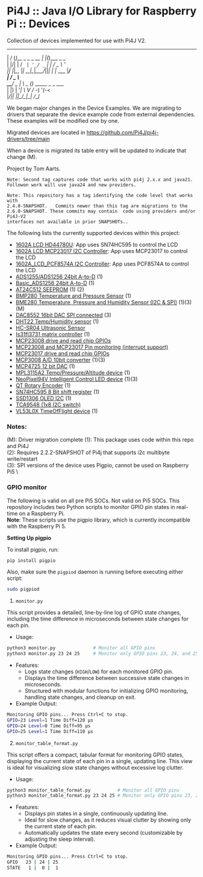 Pi4J :: Java I/O Library for Raspberry Pi :: Devices
====================================================

Collection of devices implemented for use with Pi4J V2.


  __  __ _               _   _          
|  \/  (_)__ _ _ _ __ _| |_(_)___ _ _  
| |\/| | / _` | '_/ _` |  _| / _ \ ' \
|_|  |_|_\__, |_| \__,_|\__|_\___/_||_|
| |_ ___ |___/                         
|  _/ _ \                              
\__\___/ _
|   \ _ _(_)_ _____ _ _ ___            
| |) | '_| \ V / -_) '_(_-<            
|___/|_| |_|\_/\___|_| /__/

We began major changes in the Device Examples.  We are migrating to drivers
that separate the device example code from external dependencies. These examples will
be modified one by one. 

Migrated devices are located in https://github.com/Pi4J/pi4j-drivers/tree/main

When a device is migrated its table entry will be updated to indicate that change (M).



Project by Tom Aarts.
```text
Note: Second tag captures code that works with pi4j 2.x.x and java21.
Followon work will use java24 and new providers.
```


```text
Note: This repository has a tag identifying the code level that works with
2.4.0-SNAPSHOT.   Commits newer than this tag are migrations to the 
2.6.0-SNAPSHOT. These commits may contain  code using providers and/or Pi4J-V2
interfaces not available in prior SNAPSHOTs.. 
```
The following lists the currently supported devices within this project:

* [1602A LCD  HD44780U](src/main/java/com/pi4j/devices/hd44780u_lcd1602a/README.md): App uses SN74HC595 to control the LCD
* [1602A LCD MCP23017 I2C  Controller](src/main/java/com/pi4j/devices/mcp23017_lcd1602a/README.md): App uses MCP23017 to control the LCD
* [1602A_LCD_PCF8574A I2C  Controller](src/main/java/com/pi4j/devices/pcf8574a_lcd1602a/README.md): App uses PCF8574A to control the LCD
* [ADS1255/ADS1256 24bit A-to-D](src/main/java/com/pi4j/devices/ads1256/README.md) (1)
* [Basic_ADS1256 24bit A-to-D](src/main/java/com/pi4j/devices/basic_ads1256/README.md) (1)
* [AT24C512 SEEPROM](src/main/java/com/pi4j/devices/at24c512/README.md) (1) (2)
* [BMP280  Temperature and Pressure Sensor](src/main/java/com/pi4j/devices/bmp280/README.md) (1)
* [BME280  Temperature, Pressure and Humidity Sensor (I2C & SPI)](src/main/java/com/pi4j/devices/bme280/README.md) (1)(3)(M)
* [DAC8552  16bit DAC  SPI connected](src/main/java/com/pi4j/devices/dac8552/README.md) (3)
* [DHT22 Temp/Humidity sensor](src/main/java/com/pi4j/devices/dht22/README.md) (1)
* [HC-SR04 Ultrasonic Sensor](src/main/java/com/pi4j/devices/hcsr04/README.md)
* [Is31fl3731 matrix controller](src/main/java/com/pi4j/devices/is31Fl37Matrix/README.md) (1)
* [MCP23008 drive and read chip GPIOs](src/main/java/com/pi4j/devices/mcp23008/README.md)
* [MCP23008 and MCP23017 Pin monitoring (interrupt support)](src/main/java/com/pi4j/devices/mcp23xxxApplication/README.md)
* [MCP23017 drive and read chip GPIOs](src/main/java/com/pi4j/devices/mcp23017/README.md)
* [MCP3008 A/D 10bit converter](src/main/java/com/pi4j/devices/mcp3008/README.md) (1)(3)
* [MCP4725  12 bit DAC](src/main/java/com/pi4j/devices/mcp4725/README.md) (1)
* [MPL3115A2 Temp/Pressure/Altitude device](src/main/java/com/pi4j/devices/mpl3115a2/README.md) (1)
* [NeoPixel94V  Intelligent Control LED device](src/main/java/com/pi4j/devices/neopixel94v/README.md) (1)(3)
* [QT Rotary Encoder](src/main/java/com/pi4j/devices/rotary_encoder/README.md) (1)
* [SN74HC595 8 Bit shift register](src/main/java/com/pi4j/devices/sn74hc595/README.md) (1)
* [SSD1306 OLED I2C](src/main/java/com/pi4j/devices/ssd1306/README.md) (1)
* [TCA9548 (1x8 I2C switch)](src/main/java/com/pi4j/devices/tca9548/README.md)
* [VL53L0X TimeOfFlight device](src/main/java/com/pi4j/devices/vl53L0X/README.md) (1)

### Notes:

(M): Driver migration complete
(1): This package uses code within this repo and Pi4J \
(2): Requires 2.2.2-SNAPSHOT of Pi4j that supports i2c multibyte write/restart \
(3): SPI versions of the device uses Pigpio, cannot be used on Raspberry Pi5 \


### GPIO monitor
The following is valid on all pre Pi5 SOCs.  Not valid on Pi5 SOCs.
This repository includes two Python scripts to monitor GPIO pin states in real-time on a Raspberry Pi. \
**Note**: These scripts use the pigpio library, which is currently incompatible with the Raspberry Pi 5.

**Setting Up pigpio**

To install pigpio, run:

```bash
pip install pigpio
```

Also, make sure the `pigpiod` daemon is running before executing either script:

```bash
sudo pigpiod
```

1. `monitor.py`

This script provides a detailed, line-by-line log of GPIO state changes, including the time difference in microseconds between state changes for each pin.
 - Usage:
   
```bash
python3 monitor.py              # Monitor all GPIO pins
python3 monitor.py 23 24 25     # Monitor only GPIO pins 23, 24, and 25
```

 - Features:
    - Logs state changes (`HIGH`/`LOW`) for each monitored GPIO pin.
    - Displays the time difference between successive state changes in microseconds.
    - Structured with modular functions for initializing GPIO monitoring, handling state changes, and cleanup on exit.
 - Example Output:

```bash
Monitoring GPIO pins... Press Ctrl+C to stop.
GPIO=23 Level=1 Time Diff=120 μs
GPIO=24 Level=0 Time Diff=95 μs
GPIO=25 Level=1 Time Diff=110 μs
```

2. `monitor_table_format.py`
   
This script offers a compact, tabular format for monitoring GPIO states, displaying the current state of each pin in a single, updating line. This view is ideal for visualizing slow state changes without excessive log clutter.

 - Usage:
```bash
python3 monitor_table_format.py          # Monitor all GPIO pins
python3 monitor_table_format.py 23 24 25 # Monitor only GPIO pins 23, 24, and 25
```

 - Features:
   - Displays pin states in a single, continuously updating line.
   - Ideal for slow changes, as it reduces visual clutter by showing only the current state of each pin.
   - Automatically updates the state every second (customizable by adjusting the sleep interval).
 - Example Output:

```bash
Monitoring GPIO pins... Press Ctrl+C to stop.
GPIO   23 | 24 | 25
STATE   1 |  0 |  1
```



